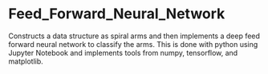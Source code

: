 # Feed_Forward_Neural_Network
Constructs a data structure as spiral arms and then implements a deep feed forward neural network to classify the arms. This is done with python using Jupyter Notebook and implements tools from numpy, tensorflow, and matplotlib.
